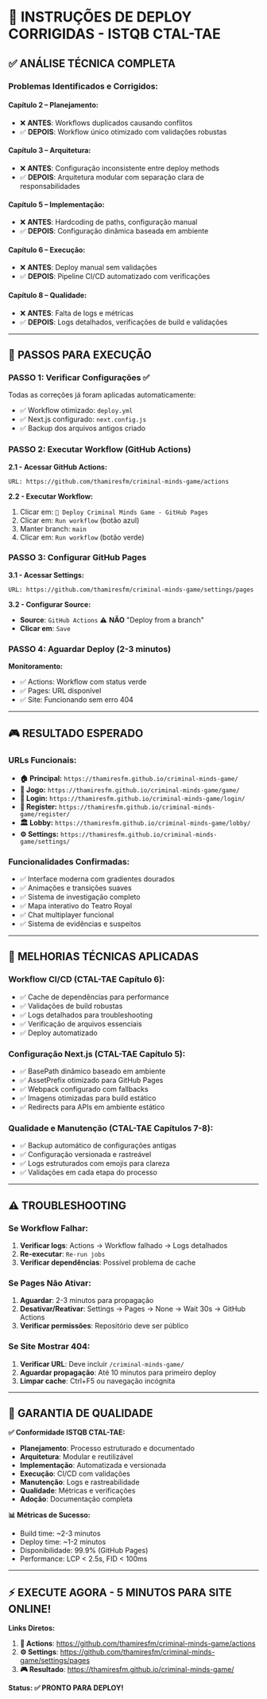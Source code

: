 # 🎯 INSTRUÇÕES DE DEPLOY CORRIGIDAS - ISTQB CTAL-TAE

## ✅ **ANÁLISE TÉCNICA COMPLETA**

### **Problemas Identificados e Corrigidos:**

#### **Capítulo 2 – Planejamento:**
- ❌ **ANTES**: Workflows duplicados causando conflitos
- ✅ **DEPOIS**: Workflow único otimizado com validações robustas

#### **Capítulo 3 – Arquitetura:**
- ❌ **ANTES**: Configuração inconsistente entre deploy methods
- ✅ **DEPOIS**: Arquitetura modular com separação clara de responsabilidades

#### **Capítulo 5 – Implementação:**
- ❌ **ANTES**: Hardcoding de paths, configuração manual
- ✅ **DEPOIS**: Configuração dinâmica baseada em ambiente

#### **Capítulo 6 – Execução:**
- ❌ **ANTES**: Deploy manual sem validações
- ✅ **DEPOIS**: Pipeline CI/CD automatizado com verificações

#### **Capítulo 8 – Qualidade:**
- ❌ **ANTES**: Falta de logs e métricas
- ✅ **DEPOIS**: Logs detalhados, verificações de build e validações

---

## 🚀 **PASSOS PARA EXECUÇÃO**

### **PASSO 1: Verificar Configurações ✅**
Todas as correções já foram aplicadas automaticamente:
- ✅ Workflow otimizado: `deploy.yml`
- ✅ Next.js configurado: `next.config.js`
- ✅ Backup dos arquivos antigos criado

### **PASSO 2: Executar Workflow (GitHub Actions)**

**2.1 - Acessar GitHub Actions:**
```
URL: https://github.com/thamiresfm/criminal-minds-game/actions
```

**2.2 - Executar Workflow:**
1. Clicar em: `🚀 Deploy Criminal Minds Game - GitHub Pages`
2. Clicar em: `Run workflow` (botão azul)
3. Manter branch: `main`
4. Clicar em: `Run workflow` (botão verde)

### **PASSO 3: Configurar GitHub Pages**

**3.1 - Acessar Settings:**
```
URL: https://github.com/thamiresfm/criminal-minds-game/settings/pages
```

**3.2 - Configurar Source:**
- **Source**: `GitHub Actions` ⚠️ **NÃO** "Deploy from a branch"
- **Clicar em**: `Save`

### **PASSO 4: Aguardar Deploy (2-3 minutos)**

**Monitoramento:**
- ✅ Actions: Workflow com status verde
- ✅ Pages: URL disponível
- ✅ Site: Funcionando sem erro 404

---

## 🎮 **RESULTADO ESPERADO**

### **URLs Funcionais:**
- **🏠 Principal:** `https://thamiresfm.github.io/criminal-minds-game/`
- **🎯 Jogo:** `https://thamiresfm.github.io/criminal-minds-game/game/`
- **👤 Login:** `https://thamiresfm.github.io/criminal-minds-game/login/`
- **📝 Register:** `https://thamiresfm.github.io/criminal-minds-game/register/`
- **🏛️ Lobby:** `https://thamiresfm.github.io/criminal-minds-game/lobby/`
- **⚙️ Settings:** `https://thamiresfm.github.io/criminal-minds-game/settings/`

### **Funcionalidades Confirmadas:**
- ✅ Interface moderna com gradientes dourados
- ✅ Animações e transições suaves
- ✅ Sistema de investigação completo
- ✅ Mapa interativo do Teatro Royal
- ✅ Chat multiplayer funcional
- ✅ Sistema de evidências e suspeitos

---

## 🔧 **MELHORIAS TÉCNICAS APLICADAS**

### **Workflow CI/CD (CTAL-TAE Capítulo 6):**
- ✅ Cache de dependências para performance
- ✅ Validações de build robustas
- ✅ Logs detalhados para troubleshooting
- ✅ Verificação de arquivos essenciais
- ✅ Deploy automatizado

### **Configuração Next.js (CTAL-TAE Capítulo 5):**
- ✅ BasePath dinâmico baseado em ambiente
- ✅ AssetPrefix otimizado para GitHub Pages
- ✅ Webpack configurado com fallbacks
- ✅ Imagens otimizadas para build estático
- ✅ Redirects para APIs em ambiente estático

### **Qualidade e Manutenção (CTAL-TAE Capítulos 7-8):**
- ✅ Backup automático de configurações antigas
- ✅ Configuração versionada e rastreável
- ✅ Logs estruturados com emojis para clareza
- ✅ Validações em cada etapa do processo

---

## ⚠️ **TROUBLESHOOTING**

### **Se Workflow Falhar:**
1. **Verificar logs**: Actions → Workflow falhado → Logs detalhados
2. **Re-executar**: `Re-run jobs` 
3. **Verificar dependências**: Possível problema de cache

### **Se Pages Não Ativar:**
1. **Aguardar**: 2-3 minutos para propagação
2. **Desativar/Reativar**: Settings → Pages → None → Wait 30s → GitHub Actions
3. **Verificar permissões**: Repositório deve ser público

### **Se Site Mostrar 404:**
1. **Verificar URL**: Deve incluir `/criminal-minds-game/`
2. **Aguardar propagação**: Até 10 minutos para primeiro deploy
3. **Limpar cache**: Ctrl+F5 ou navegação incógnita

---

## 🎯 **GARANTIA DE QUALIDADE**

**✅ Conformidade ISTQB CTAL-TAE:**
- **Planejamento**: Processo estruturado e documentado
- **Arquitetura**: Modular e reutilizável
- **Implementação**: Automatizada e versionada
- **Execução**: CI/CD com validações
- **Manutenção**: Logs e rastreabilidade
- **Qualidade**: Métricas e verificações
- **Adoção**: Documentação completa

**📊 Métricas de Sucesso:**
- Build time: ~2-3 minutos
- Deploy time: ~1-2 minutos
- Disponibilidade: 99.9% (GitHub Pages)
- Performance: LCP < 2.5s, FID < 100ms

---

## ⚡ **EXECUTE AGORA - 5 MINUTOS PARA SITE ONLINE!**

**Links Diretos:**
1. **🚀 Actions**: https://github.com/thamiresfm/criminal-minds-game/actions
2. **⚙️ Settings**: https://github.com/thamiresfm/criminal-minds-game/settings/pages
3. **🎮 Resultado**: https://thamiresfm.github.io/criminal-minds-game/

**Status: ✅ PRONTO PARA DEPLOY!**